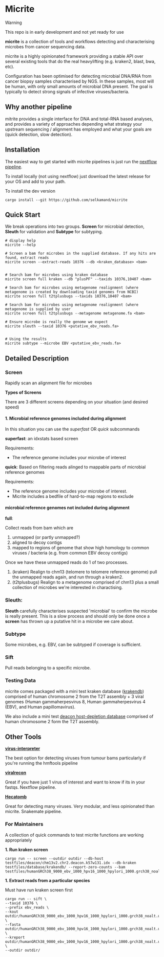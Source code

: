 # Micrite

> [!WARNING]  
> This repo is in early development and not yet ready for use

**micrite** is a collection of tools and workflows detecting and characterising microbes from cancer sequencing data.

micrite is a highly opinionated framework providing a stable API over several existing tools that do the real heavylifting (e.g. kraken2, blast, bwa, etc).

Configuration has been optimised for detecting microbial DNA/RNA from cancer biopsy samples characterised by NGS. In these samples, most will be human, with only small amounts of microbial DNA present. The goal is typically to detect strong signals of infective viruses/bacteria.

## Why another pipeline

mitrite provides a single interface for DNA and total-RNA based analyses, and provides a variety of approaches depending what strategy your upstream sequencing / alignment has employed and what your goals are (quick detection, slow detection).

## Installation

The easiest way to get started with micrite pipelines is just run the [nextflow pipeline](https://github.com/selkamand/nf-micrite).

To install locally (not using nextflow) just download the latest release for your OS and add to your path.

To install the dev version 

```
cargo install --git https://github.com/selkamand/micrite
```

## Quick Start

We break operations into two groups. **Screen** for microbial detection, **Sleuth** for validation and **Subtype** for subtyping.

```
# display help
micrite --help

# Screen a bam for microbes in the supplied database. If any hits are found, extract reads 
micrite screen --extract-reads 10376 --db <kraken_database> <bam>


# Search bam for microbes using kraken database
micrite screen full kraken --db "plusPF" --taxids 10376,10407 <bam>

# Search bam for microbes using metagenome realignment (where metagenome is created by downloading taxid genomes from NCBI)
micrite screen full t2tplusbugs --taxids 10376,10407 <bam>

# Search bam for microbes using metagenome realignment (where metagenome is supplied by user
micrite screen full t2tplusbugs --metagenome metagenome.fa <bam>

# Ensure microbe is really the genome we expect
micrite sleuth --taxid 10376 <putative_ebv_reads.fa>


# Using the results
micrite subtype --microbe EBV <putative_ebv_reads.fa>
```

## Detailed Description

### Screen

Rapidly scan an alignment file for microbes

**Types of Screens**

There are 3 different screens depending on your situation (and desired speed)

#### 1. Microbial reference genomes included during alignment

In this situation you can use the _superfast_ OR _quick_ subcommands

**superfast**: an idxstats based screen

Requirements:

- The reference genome includes your microbe of interest

**quick**: Based on filtering reads alinged to mappable parts of microbial reference genomes

Requirements:

- The reference genome includes your microbe of interest.
- Micrite includes a bedfile of hard-to-map regions to exclude

#### microbial reference genomes not included during alignment

**full**:

Collect reads from bam which are

1. unmapped (or partly unmapped?)
2. aligned to decoy contigs
3. mapped to regions of genome that show high homology to common viruses / bacteria (e.g. from common EBV decoy contigs)

Once we have these unmapped reads do 1 of two processes.

1. (kraken) Realign to chm13 (telomere to telomere reference genome) pull the unmapped reads again, and run through a kraken2.
2. (t2tplusbugs) Realign to a metagenome comprised of chm13 plus a small collection of microbes we're interested in charactising.

### Sleuth:

**Sleuth** carefully characterises suspected 'microbial' to confirm the microbe is really present. This is a slow process and should only be done once a **screen** has thrown up a putative hit in a microbe we care about.

### Subtype

Some microbes, e.g. EBV, can be subtyped if coverage is sufficient.

### Sift

Pull reads belonging to a specific microbe. 

### Testing Data

micrite comes packaged with a mini test kraken database ([krakendb](testfiles/krakendb)) comprised of human chromosome 2 from the T2T assembly + 3 viral genomes (Human gammaherpesvirus 8, Human gammaherpesvirus 4 (EBV), and Human papillomavirus).

We also include a mini test [deacon host-depletion database](testfiles/deacon/chm13v2.chr2.deacon.k57w131.idx) comprised of human chromosome 2 form the T2T assembly. 


## Other Tools

**[virus-interpreter](https://github.com/hartwigmedical/hmftools/tree/master/virus-interpreter)**

The best option for detecting viruses from tumour bams particularly if you're running the hmftools pipeline

**[viralrecon](https://nf-co.re/viralrecon/2.6.0)**

Great if you have just 1 virus of interest and want to know if its in your fastqs. Nextflow pipeline.

[**Hecatomb**](https://hecatomb.readthedocs.io/en/latest/)

Great for detecting many viruses. Very modular, and less opinionated than micrite. Snakemate pipeline.

### For Maintainers

A collection of quick commands to test micrite functions are working appropriately

**1. Run kraken screen**

```{r}
cargo run -- screen --outdir outdir --db-host testfiles/deacon/chm13v2.chr2.deacon.k57w131.idx --db-kraken testfiles/database/krakendb/ --report-zero-counts --bam testfiles/humanGRCh38_9000_ebv_1000_hpv16_1000_hpylori_1000.grch38_noalt.bam
```

**1. Extract reads from a particular species**

Must have run kraken screen first

```{r}
cargo run -- sift \
--taxid 10376 \
--prefix ebv_reads \
--kout outdir/humanGRCh38_9000_ebv_1000_hpv16_1000_hpylori_1000.grch38_noalt.unmapped.hostdepleted.kout.tsv \
--fasta outdir/humanGRCh38_9000_ebv_1000_hpv16_1000_hpylori_1000.grch38_noalt.unmapped.hostdepleted.fasta \
--kreport outdir/humanGRCh38_9000_ebv_1000_hpv16_1000_hpylori_1000.grch38_noalt.unmapped.hostdepleted.kreport \
--outdir outdir/
```